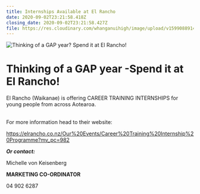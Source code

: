 ```yaml
---
title: Internships Available at El Rancho
date: 2020-09-02T23:21:58.418Z
closing_date: 2020-09-02T23:21:58.427Z
file: https://res.cloudinary.com/whanganuihigh/image/upload/v1599088914/Careers%20and%20Vocational/03.09.2020_-_El_Rancho_Career_Training_Opportunities.pdf
---
```



![Thinking of a GAP year? Spend it at El Rancho!](https://res.cloudinary.com/whanganuihigh/image/upload/v1599088910/Careers%20and%20Vocational/03.09.2020_-_El_Rancho_photo.jpg)

# Thinking of a GAP year -Spend it at El Rancho!

El Rancho (Waikanae) is offering CAREER TRAINING INTERNSHIPS for young people from across Aotearoa.

\
For more information head to their website: 

<https://elrancho.co.nz/Our%20Events/Career%20Training%20Internship%20Programme?mv_pc=982>



***Or contact:***

Michelle von Keisenberg

**MARKETING CO-ORDINATOR**

04 902 6287